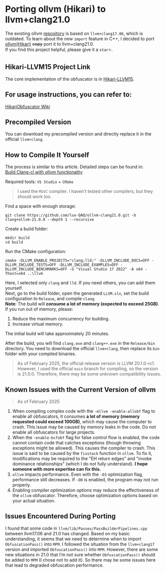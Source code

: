 # Porting ollvm (Hikari) to llvm+clang21.0

The existing ollvm [repository](https://github.com/GreenDamTan/llvm-project_ollvm) is based on `llvm+clang17.06`, which is  outdated. To learn about the new `import` feature in C++, I decided to port [ollvm(Hikari)](https://github.com/61bcdefg/Hikari-LLVM15) ~~copy~~ port it to llvm+clang21.0.  
If you find this project helpful, please give it a `star`⭐.

## Hikari-LLVM15 Project Link
The core implementation of the obfuscator is in [Hikari-LLVM15](https://github.com/61bcdefg/Hikari-LLVM15).

## For usage instructions, you can refer to:
[HikariObfuscator Wiki](https://github.com/HikariObfuscator/Hikari/wiki/Usage)

## Precompiled Version
You can download my precompiled version and directly replace it in the official `llvm+clang`.

## How to Compile It Yourself

The process is similar to this article. Detailed steps can be found in:  
[Build Clang-cl with ollvm functionality](https://www.bilibili.com/opus/943544163969794072)

Required tools: `VS Studio` + `CMake`
> I used the `MSVC` compiler. I haven't tested other compilers, but they should work too.

Find a space with enough storage:
``` shell
git clone https://github.com/lux-QAQ/ollvm-clang21.0.git -b clang+ollvm-21.0.0 --depth 1 --recursive
```
Create a build folder:
``` shell
mkdir build
cd build
```
Run the CMake configuration:
``` shell
cmake -DLLVM_ENABLE_PROJECTS="clang;lld;" -DLLVM_INCLUDE_DOCS=OFF -DLLVM_INCLUDE_TESTS=OFF -DLLVM_INCLUDE_EXAMPLES=OFF -DLLVM_INCLUDE_BENCHMARKS=OFF -G "Visual Studio 17 2022" -A x64 -Thost=x64 ..\llvm
```
Here, I selected only `clang` and `lld`. If you need others, you can add them yourself.  
Next, go to the build folder, open the generated `LLVM.sln`, set the build configuration to `Release`, and compile `clang`.  
**Note**: The build will **consume a lot of memory (expected to exceed 25GB)**. If you run out of memory, please:
1. Reduce the maximum concurrency for building.
2. Increase virtual memory.

The initial build will take approximately 20 minutes.

After the build, you will find `clang.exe` and `clang++.exe` in the `Release/bin` directory. You need to download the official `llvm+clang`, then replace its `bin` folder with your compiled binaries.
> As of February 2025, the official release version is LLVM 20.1.0-rc1. However, I used the official `main` branch for compiling, so the version is 21.0.0. Therefore, there may be some unknown compatibility issues.

## Known Issues with the Current Version of ollvm
> As of February 2025

1. When compiling complex code with the `-mllvm -enable-allobf` flag to enable all obfuscators, it consumes **a lot of memory (memory requested could exceed 100GB)**, which may cause the computer to crash. This issue may be caused by memory leaks in the code. Do not enable all obfuscators for large projects.
2. When the `-enable-bcfobf` flag for false control flow is enabled, the code cannot contain code that catches exceptions (though throwing exceptions might be allowed). This causes the compiler to crash. This issue is said to be caused by the `fixstack` function in `ollvm`. To fix it, modifications may be required to the "EH return edges" and "invoke dominance relationships" (which I do not fully understand). **I hope someone with more expertise can fix this.**
3. `ollvm` impacts performance. Even with the `-O3` optimization flag, performance still decreases. If `-O0` is enabled, the program may not run properly.
4. Enabling compiler optimization options may reduce the effectiveness of the `ollvm` obfuscator. Therefore, choose optimization options based on your actual situation.

## Issues Encountered During Porting
I found that some code in `llvm/lib/Passes/PassBuilderPipelines.cpp` between llvm17.06 and 21.0 has changed. Based on my basic understanding, it seems that we need to determine when to import `ObfuscationPass()` into `MPM`. I followed the situation from the `llvm+clang17` version and imported `ObfuscationPass()` into `MPM`. However, there are some new situations in 21.0 that I’m not sure whether `ObfuscationPass()` should be added to `MPM` (I chose not to add it). So there may be some issues here that lead to degraded obfuscation performance.